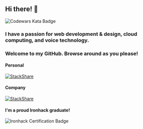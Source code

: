 ## Hi there! 👋
![Codewars Kata Badge](https://www.codewars.com/users/killSh0t_13/badges/small)

### I have a passion for web development & design, cloud computing, and voice technology.
### Welcome to my GitHub. Browse around as you please!

#### Personal
[![StackShare](http://img.shields.io/badge/tech-stack-0690fa.svg?style=flat)](https://stackshare.io/killshot13/personal-stack) 

#### Company
[![StackShare](http://img.shields.io/badge/tech-stack-0690fa.svg?style=flat)](https://stackshare.io/safe-this-home-llc/main-site-stack) 

#### I'm a proud Ironhack graduate!
![Ironhack Certification Badge](https://api.accredible.com/v1/frontend/credential_website_embed_image/badge/21766030)


